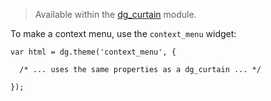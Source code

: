 > Available within the [dg_curtain](https://drupalgap.org/project/dg_curtain) module.

To make a context menu, use the `context_menu` widget:

```
var html = dg.theme('context_menu', {

  /* ... uses the same properties as a dg_curtain ... */

});
```